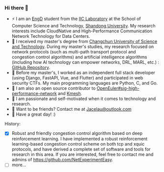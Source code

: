 ### Hi there 👋

- ⚡ I am an [EngD](https://www.discoverphds.com/advice/doctorates/professional-doctorates) student from the [IIC Laboratory](https://iic.sdu.edu.cn/news.htm) at the School of Computer Science and Technology, [Shandong University](https://www.cs.sdu.edu.cn/). My research interests include CloudNative and High-Performance Communication Network Technology for Data Centers.
- 🔭 I received my master's degree from [Changchun University of Science and Technology](https://www.cust.edu.cn/). During my master's studies, my research focused on network protocols (such as multi-path transport protocol and congestion control algorithms) and artificial intelligence algorithms (including how AI technology can empower networks, DRL, MARL, etc.) : [GitHub Repository](https://github.com/NetExperimentEasy).
- 🔭 Before my master's, I worked as an independent full stack developer (using Django, FastAPI, Vue, and Flutter) and participated in web security CTFs. My main programming languages are Python, C, and Go.
- 🤔 I am also an open source contributor to [OpenEuler#sig-high-performance-network](https://gitee.com/openeuler/oncn-bwm) and [Kmesh](https://github.com/kmesh-net/kmesh).
- 🌱 I am passionate and self-motivated when it comes to technology and research.
- 🌈 Want to be friends? Contact me at Jacelau@outlook.com
- 👯 Have a great day! :)

<!--
<div>
<p align="center">
  <a href="https://github.com/derekwin">
  <img src="https://github-readme-stats.vercel.app/api/top-langs/?username=derekwin&layout=compact" />
  </a>
</p>
</div>
-->

History:
- [x] Robust and friendly congestion control algorithm based on deep reinforcement learning. I have implemented a robust reinforcement learning-based congestion control scheme on both tcp and xquic protocols, and have derived a complete set of software and tools for research in this area. If you are interested, feel free to contact me and admins of https://github.com/NetExperimentEasy.
- [ ] more...
